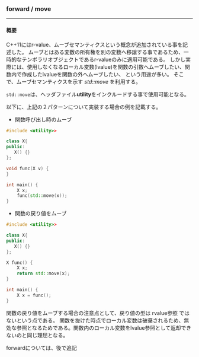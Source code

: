 ### **forward / move**
---
#### 概要
C++11にはr-value、ムーブセマンティクスという概念が追加されている事を記述した。
ムーブとはある変数の所有権を別の変数へ移譲する事であるため、一時的なテンポラリオブジェクトであるr-valueのみに適用可能である。
しかし実際には、使用しなくなるローカル変数(lvalue)を関数の引数へムーブしたい、関数内で作成したlvalueを関数の外へムーブしたい、
という用途が多い。 そこで、ムーブセマンティクスを示す *std::move* を利用する。

`std::move`は、ヘッダファイル**utility**をインクルードする事で使用可能となる。

以下に、上記の２パターンについて実装する場合の例を記載する。
* 関数呼び出し時のムーブ

```c++
#include <utility>>

class X{
public:
   X() {}
};

void func(X v) {
}

int main() {
    X x;
    func(std::move(x));
}
```

* 関数の戻り値をムーブ

```c++
#include <utility>>

class X{
public:
   X() {}
};

X func() {
    X x;
    return std::move(x);
}

int main() {
    X x = func();
}
```
関数の戻り値をムーブする場合の注意点として、戻り値の型は rvalue参照 ではないという点である。
関数を抜けた時点でローカル変数は破棄されるため、無効な参照となるためである。関数内のローカル変数をlvalue参照として返却できないのと同じ理屈となる。



forwardについては、後で追記
